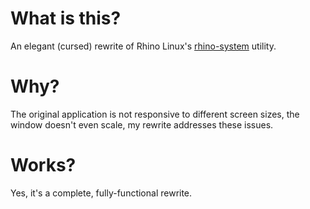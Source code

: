 # What is this?
An elegant (cursed) rewrite of Rhino Linux's [rhino-system]() utility.

# Why?
The original application is not responsive to different screen sizes, the window doesn't even scale, my rewrite addresses these issues.

# Works?
Yes, it's a complete, fully-functional rewrite.
